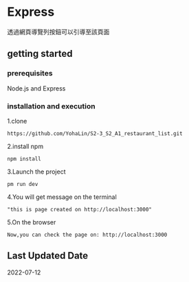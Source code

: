 # Express
透過網頁導覽列按鈕可以引導至該頁面

## getting started
### prerequisites
Node.js and Express

### installation and execution
1.clone
```
https://github.com/YohaLin/S2-3_S2_A1_restaurant_list.git
```

2.install npm
```
npm install
```

3.Launch the project
```
pm run dev
```

4.You will get message on the terminal
```
"this is page created on http://localhost:3000"
```

5.On the browser
```
Now,you can check the page on: http://localhost:3000 
```

## Last Updated Date
2022-07-12
